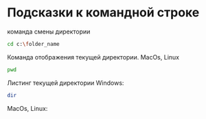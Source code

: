 # Подсказки к командной строке

команда смены директории
```sh
cd c:\folder_name
```

Команда отображения текущей директории.
MacOs, Linux
```sh
pwd
```
Листинг текущей директории
Windows:
```sh
dir
```
MacOs, Linux:
```ls
```